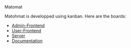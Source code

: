 Matomat

Matohmat is developped using kanban. Here are the boards:
- [Admin-Frontend](https://github.com/FSIN-ohm/Matomat-Admin-Frontend/projects/2)
- [User-Frontend](https://github.com/FSIN-ohm/Matomat-Frontend/projects/3?add_cards_query=is%3Aopen)
- [Server](https://github.com/FSIN-ohm/Matomat-Server/projects/3?add_cards_query=is%3Aopen)
- [Documentation](https://github.com/FSIN-ohm/Matomat-Documentation/projects/2)
